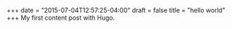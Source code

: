+++
date = "2015-07-04T12:57:25-04:00"
draft = false
title = "hello world"
+++
My first content post with Hugo.
